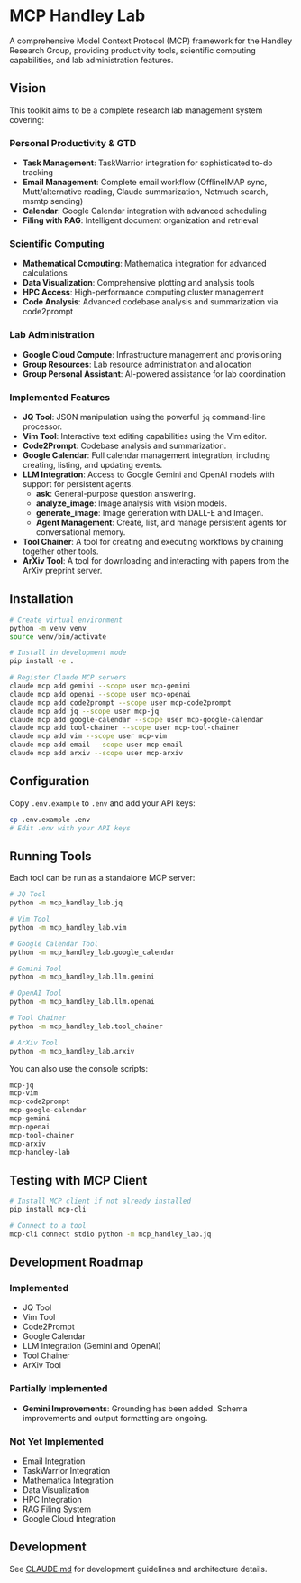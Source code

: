 # MCP Handley Lab

A comprehensive Model Context Protocol (MCP) framework for the Handley Research Group, providing productivity tools, scientific computing capabilities, and lab administration features.

## Vision

This toolkit aims to be a complete research lab management system covering:

### Personal Productivity & GTD
- **Task Management**: TaskWarrior integration for sophisticated to-do tracking
- **Email Management**: Complete email workflow (OfflineIMAP sync, Mutt/alternative reading, Claude summarization, Notmuch search, msmtp sending)
- **Calendar**: Google Calendar integration with advanced scheduling
- **Filing with RAG**: Intelligent document organization and retrieval

### Scientific Computing
- **Mathematical Computing**: Mathematica integration for advanced calculations
- **Data Visualization**: Comprehensive plotting and analysis tools
- **HPC Access**: High-performance computing cluster management
- **Code Analysis**: Advanced codebase analysis and summarization via code2prompt

### Lab Administration
- **Google Cloud Compute**: Infrastructure management and provisioning
- **Group Resources**: Lab resource administration and allocation
- **Group Personal Assistant**: AI-powered assistance for lab coordination

### Implemented Features

- **JQ Tool**: JSON manipulation using the powerful `jq` command-line processor.
- **Vim Tool**: Interactive text editing capabilities using the Vim editor.
- **Code2Prompt**: Codebase analysis and summarization.
- **Google Calendar**: Full calendar management integration, including creating, listing, and updating events.
- **LLM Integration**: Access to Google Gemini and OpenAI models with support for persistent agents.
    - **ask**: General-purpose question answering.
    - **analyze_image**: Image analysis with vision models.
    - **generate_image**: Image generation with DALL-E and Imagen.
    - **Agent Management**: Create, list, and manage persistent agents for conversational memory.
- **Tool Chainer**: A tool for creating and executing workflows by chaining together other tools.
- **ArXiv Tool**: A tool for downloading and interacting with papers from the ArXiv preprint server.

## Installation

```bash
# Create virtual environment
python -m venv venv
source venv/bin/activate

# Install in development mode
pip install -e .

# Register Claude MCP servers
claude mcp add gemini --scope user mcp-gemini
claude mcp add openai --scope user mcp-openai
claude mcp add code2prompt --scope user mcp-code2prompt
claude mcp add jq --scope user mcp-jq
claude mcp add google-calendar --scope user mcp-google-calendar
claude mcp add tool-chainer --scope user mcp-tool-chainer
claude mcp add vim --scope user mcp-vim
claude mcp add email --scope user mcp-email
claude mcp add arxiv --scope user mcp-arxiv
```

## Configuration

Copy `.env.example` to `.env` and add your API keys:

```bash
cp .env.example .env
# Edit .env with your API keys
```

## Running Tools

Each tool can be run as a standalone MCP server:

```bash
# JQ Tool
python -m mcp_handley_lab.jq

# Vim Tool
python -m mcp_handley_lab.vim

# Google Calendar Tool
python -m mcp_handley_lab.google_calendar

# Gemini Tool
python -m mcp_handley_lab.llm.gemini

# OpenAI Tool
python -m mcp_handley_lab.llm.openai

# Tool Chainer
python -m mcp_handley_lab.tool_chainer

# ArXiv Tool
python -m mcp_handley_lab.arxiv
```

You can also use the console scripts:

```bash
mcp-jq
mcp-vim
mcp-code2prompt
mcp-google-calendar
mcp-gemini
mcp-openai
mcp-tool-chainer
mcp-arxiv
mcp-handley-lab
```

## Testing with MCP Client

```bash
# Install MCP client if not already installed
pip install mcp-cli

# Connect to a tool
mcp-cli connect stdio python -m mcp_handley_lab.jq
```

## Development Roadmap

### Implemented
- JQ Tool
- Vim Tool
- Code2Prompt
- Google Calendar
- LLM Integration (Gemini and OpenAI)
- Tool Chainer
- ArXiv Tool

### Partially Implemented
- **Gemini Improvements**: Grounding has been added. Schema improvements and output formatting are ongoing.

### Not Yet Implemented
- Email Integration
- TaskWarrior Integration
- Mathematica Integration
- Data Visualization
- HPC Integration
- RAG Filing System
- Google Cloud Integration

## Development

See [CLAUDE.md](CLAUDE.md) for development guidelines and architecture details.
